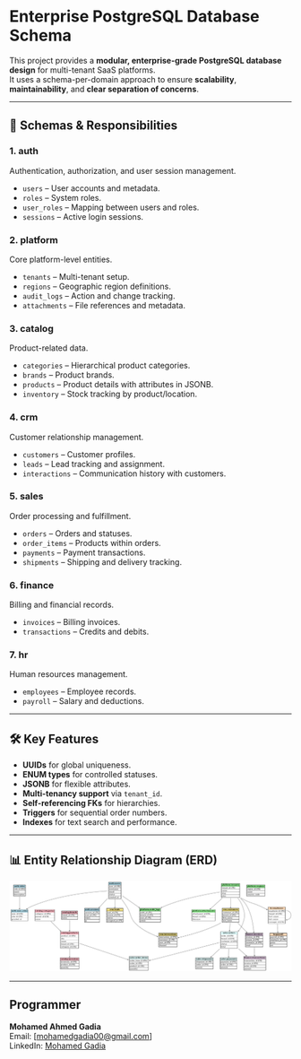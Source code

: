 # Enterprise PostgreSQL Database Schema

This project provides a **modular, enterprise-grade PostgreSQL database design** for multi-tenant SaaS platforms.  
It uses a schema-per-domain approach to ensure **scalability**, **maintainability**, and **clear separation of concerns**.

---

## 📂 Schemas & Responsibilities

### 1. **auth**
Authentication, authorization, and user session management.
- `users` – User accounts and metadata.
- `roles` – System roles.
- `user_roles` – Mapping between users and roles.
- `sessions` – Active login sessions.

### 2. **platform**
Core platform-level entities.
- `tenants` – Multi-tenant setup.
- `regions` – Geographic region definitions.
- `audit_logs` – Action and change tracking.
- `attachments` – File references and metadata.

### 3. **catalog**
Product-related data.
- `categories` – Hierarchical product categories.
- `brands` – Product brands.
- `products` – Product details with attributes in JSONB.
- `inventory` – Stock tracking by product/location.

### 4. **crm**
Customer relationship management.
- `customers` – Customer profiles.
- `leads` – Lead tracking and assignment.
- `interactions` – Communication history with customers.

### 5. **sales**
Order processing and fulfillment.
- `orders` – Orders and statuses.
- `order_items` – Products within orders.
- `payments` – Payment transactions.
- `shipments` – Shipping and delivery tracking.

### 6. **finance**
Billing and financial records.
- `invoices` – Billing invoices.
- `transactions` – Credits and debits.

### 7. **hr**
Human resources management.
- `employees` – Employee records.
- `payroll` – Salary and deductions.

---

## 🛠️ Key Features
- **UUIDs** for global uniqueness.
- **ENUM types** for controlled statuses.
- **JSONB** for flexible attributes.
- **Multi-tenancy support** via `tenant_id`.
- **Self-referencing FKs** for hierarchies.
- **Triggers** for sequential order numbers.
- **Indexes** for text search and performance.

---

## 📊 Entity Relationship Diagram (ERD)

![Enterprise DB Schema](https://github.com/MohamedGadia/Enterprise-DesignDataBase/blob/main/ERD_Image/enterprise_postgresql_erd_detailed.png?raw=true)

---
## Programmer
**Mohamed Ahmed Gadia**  
Email: [mohamedgadia00@gmail.com]  
LinkedIn: [Mohamed Gadia](https://www.linkedin.com/in/mohamedgadia) 
